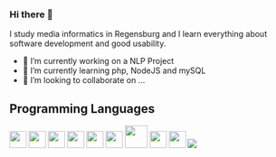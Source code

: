 ### Hi there 👋

I study media informatics in Regensburg and I learn everything about software development and good usability. 

- 🔭 I’m currently working on a NLP Project
- 🌱 I’m currently learning php, NodeJS and mySQL
- 👯 I’m looking to collaborate on ...

## Programming Languages
<img src = 'https://github.com/MarikIshtar007/MarikIshtar007/blob/master/images/c-original.svg' width='30'/> 
<img src = 'https://github.com/MarikIshtar007/MarikIshtar007/blob/master/images/cpp.svg' width='30'/> 
<img src = 'https://github.com/MarikIshtar007/MarikIshtar007/blob/master/images/python2.png' height='30'/> 
<img src = 'https://github.com/MarikIshtar007/MarikIshtar007/blob/master/images/html.svg' width='30'/> 
<img src = 'https://github.com/MarikIshtar007/MarikIshtar007/blob/master/images/css.svg' width='30'/> 
<img src = 'https://github.com/MarikIshtar007/MarikIshtar007/blob/master/images/js.svg' width='30'/> 
<img src = 'https://github.com/MarikIshtar007/MarikIshtar007/blob/master/images/php.svg' width='40'/>
<img src = 'https://github.com/MarikIshtar007/MarikIshtar007/blob/master/images/sql.svg' width='30'/> 
<img src = 'https://github.com/MarikIshtar007/MarikIshtar007/blob/master/images/git.svg' width='30'/>
 
<img src = "https://github-readme-stats.vercel.app/api/top-langs/?username=NilsHellwig&layout=compact">

